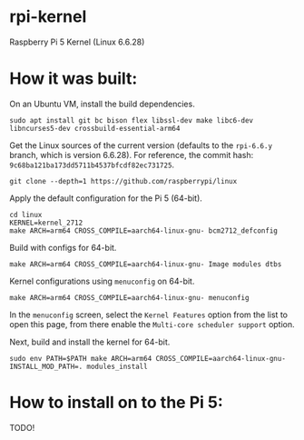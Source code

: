 # rpi-kernel
Raspberry Pi 5 Kernel (Linux 6.6.28)

# How it was built:
On an Ubuntu VM, install the build dependencies.

```
sudo apt install git bc bison flex libssl-dev make libc6-dev libncurses5-dev crossbuild-essential-arm64
```

Get the Linux sources of the current version (defaults to the `rpi-6.6.y` branch, which is version 6.6.28). For reference, the commit hash: `9c68ba121ba173dd5711b4537bfcdf82ec731725`.

```
git clone --depth=1 https://github.com/raspberrypi/linux
```

Apply the default configuration for the Pi 5 (64-bit).

```
cd linux
KERNEL=kernel_2712
make ARCH=arm64 CROSS_COMPILE=aarch64-linux-gnu- bcm2712_defconfig
```

Build with configs for 64-bit.

```
make ARCH=arm64 CROSS_COMPILE=aarch64-linux-gnu- Image modules dtbs
```

Kernel configurations using `menuconfig` on 64-bit.

```
make ARCH=arm64 CROSS_COMPILE=aarch64-linux-gnu- menuconfig
```

In the `menuconfig` screen, select the `Kernel Features` option from the list to open this page, from there enable the `Multi-core scheduler support` option.

Next, build and install the kernel for 64-bit.

```
sudo env PATH=$PATH make ARCH=arm64 CROSS_COMPILE=aarch64-linux-gnu- INSTALL_MOD_PATH=. modules_install
```

# How to install on to the Pi 5:
TODO!
